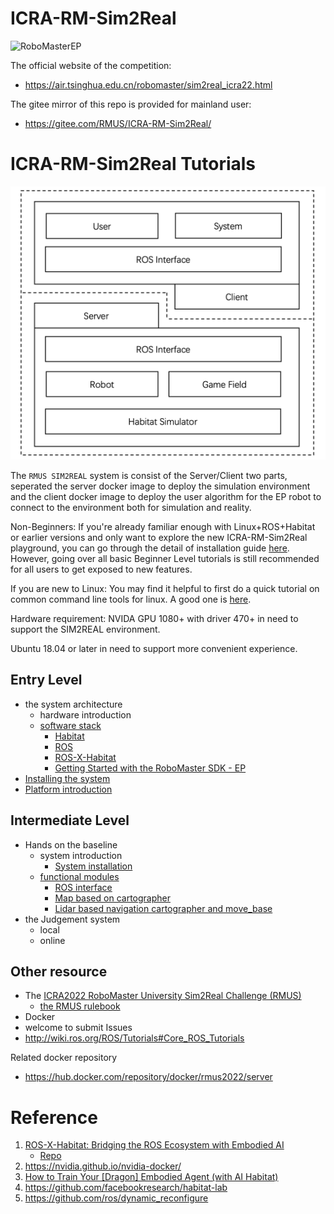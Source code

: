 # ICRA-RM-Sim2Real

![RoboMasterEP](./assets/RoboMasterEP.gif)

The official website of the competition: 
- https://air.tsinghua.edu.cn/robomaster/sim2real_icra22.html

The gitee mirror of this repo is provided for mainland user:
- https://gitee.com/RMUS/ICRA-RM-Sim2Real/
# ICRA-RM-Sim2Real Tutorials

![arch of the RMUS EP SIM2REAL system](./assets/arch-EP-sim2real.png)

The `RMUS SIM2REAL` system is consist of the Server/Client two parts, seperated the server docker image to deploy the simulation environment and the client docker image to deploy the user algorithm for the EP robot to connect to the environment both for simulation and reality.

Non-Beginners: If you're already familiar enough with Linux+ROS+Habitat or earlier versions and only want to explore the new ICRA-RM-Sim2Real playground, you can go through the detail of installation guide [here](./docker_sim2real/sim2real-install-guide.md). However, going over all basic Beginner Level tutorials is still recommended for all users to get exposed to new features.

If you are new to Linux: You may find it helpful to first do a quick tutorial on common command line tools for linux. A good one is [here](http://www.ee.surrey.ac.uk/Teaching/Unix/).

Hardware requirement: NVIDA GPU 1080+ with driver 470+ in need to support the SIM2REAL environment.

Ubuntu 18.04 or later in need to support more convenient experience.

<!-- # Core Sim2Real Tutorials -->
## Entry Level

- the system architecture
  - hardware introduction
  - [software stack](./Tutorial.md)
    - [Habitat](https://github.com/facebookresearch/habitat-sim)
    - [ROS](http://wiki.ros.org/ROS/Tutorials)
      <!-- - briefly introduction
      - SLAM -->
    - [ROS-X-Habitat](https://github.com/ericchen321/ros_x_habitat)
    - [Getting Started with the RoboMaster SDK - EP](https://robomaster-dev.readthedocs.io/en/latest/python_sdk/beginner_ep.html)
- [Installing the system](./docker_sim2real/sim2real-install-guide.md)
- [Platform introduction](./Tutorial.md#1-platform-introduction)
<!-- - Optional remote control -->
   <!-- log -->
   <!-- Judgement Score -->
<!-- - etc -->

## Intermediate Level

- Hands on the baseline
  - system introduction
    - [System installation](./docker_sim2real/sim2real-install-guide.md)
  - [functional modules](./Tutorial.md)
    - [ROS interface](./Tutorial.md#3-ros-interface)
    - [Map based on cartographer](./Tutorial.md#41-map-based-on-cartographer)
      <!-- RTAB Navi -->
    - [Lidar based navigation cartographer and move_base](./Tutorial.md#42-lider-navigation-based-on-cartographer-and-move_base)
    <!-- Digital CV -->
    <!-- box grasp/put -->
- the Judgement system
  - local
   <!-- blocks Nums in need -->
   <!-- report cpu high -->
   <!-- debug toolchain -->
   <!--     log -->
   <!--     rgb/depth log optional recording -->
  - online

## Other resource

- The [ICRA2022 RoboMaster University Sim2Real Challenge (RMUS)](https://air.tsinghua.edu.cn/robomaster/sim2real_icra22.html)
  - [the RMUS rulebook](https://air.tsinghua.edu.cn/robomaster/RMUS2022_rules_manual.pdf)
- Docker
- welcome to submit Issues
- http://wiki.ros.org/ROS/Tutorials#Core_ROS_Tutorials

<!-- [中文版本](./README_CN.md) -->
Related docker repository
- https://hub.docker.com/repository/docker/rmus2022/server

<!-- [README of the sim2real agent](./docker_sim2real/README.md) -->

# Reference

1. [ROS-X-Habitat: Bridging the ROS Ecosystem with Embodied AI](https://arxiv.org/abs/2109.07703)
   - [Repo](https://github.com/ericchen321/ros_x_habitat)
2. https://nvidia.github.io/nvidia-docker/
3. [How to Train Your [Dragon] Embodied Agent (with AI Habitat)](https://aihabitat.org/tutorial/2020/)
4. https://github.com/facebookresearch/habitat-lab
5. https://github.com/ros/dynamic_reconfigure



